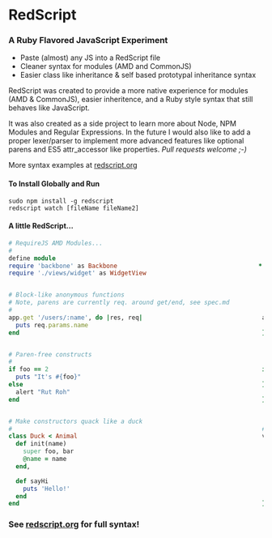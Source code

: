 # RedScript  
### A Ruby Flavored JavaScript Experiment

* Paste (almost) any JS into a RedScript file
* Cleaner syntax for modules (AMD and CommonJS)
* Easier class like inheritance & self based prototypal inheritance syntax

RedScript was created to provide a more native experience for modules (AMD & CommonJS), easier inheritence, 
and a Ruby style syntax that still behaves like JavaScript.  

It was also created as a side project to learn more about Node, NPM Modules and Regular Expressions. In the future 
I would also like to add a proper lexer/parser to implement more advanced features like optional parens 
and ES5 attr_accessor like properties. *Pull requests welcome ;-)*

More syntax examples at [redscript.org](http://redscript.org)


#### To Install Globally and Run

```
sudo npm install -g redscript
redscript watch [fileName fileName2]
```

#### A little RedScript...

```ruby
# RequireJS AMD Modules...
#
define module
require 'backbone' as Backbone                                       * see spec.md for full translation
require './views/widget' as WidgetView


# Block-like anonymous functions
# Note, parens are currently req. around get/end, see spec.md
#
app.get '/users/:name', do |res, req|                                 app.get('/users/:name', function(res,req) {
  puts req.params.name                                                  console.log(req.params.name);
end                                                                   });


# Paren-free constructs
#
if foo == 2                                                           if (foo === 2) {
  puts "It's #{foo}"                                                    console.log("It's " + foo);
else                                                                  } else {
  alert "Rut Roh"                                                       alert("Rut Roh");
end                                                                   }


# Make constructors quack like a duck
#                                                                     # note, inheritance methods are opt. inserted
class Duck < Animal                                                   var Duck = Animal.extend({
  def init(name)                                                        init: function(name) {
    super foo, bar                                                        this._super(foo, bar);
    @name = name                                                          this.name = name;
  end,                                                                  },

  def sayHi                                                             sayHi: function() {
    puts 'Hello!'                                                         console.log('Hello!');
  end                                                                   }
end                                                                   });
```
### See [redscript.org](http://redscript.org) for full syntax!

